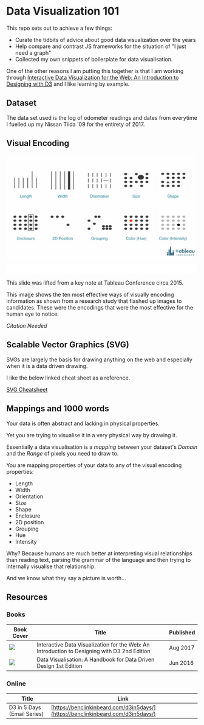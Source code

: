 # Data Visualization 101

This repo sets out to achieve a few things:

 - Curate the tidbits of advice about good data visualization over the years
 - Help compare and contrast JS frameworks for the situation of "I just need a graph"
 - Collected my own snippets of boilerplate for data visualisation.

One of the other reasons I am putting this together is that I am working through 
[Interactive Data Visualization for the Web: An Introduction to Designing with D3](https://www.amazon.com.au/Interactive-Data-Visualization-Web-Introduction-ebook/dp/B074JKZ9Z3)
and I like learning by example.

## Dataset

The data set used is the log of odometer readings and dates from everytime I fuelled
up my Nissan Tiida '09 for the entirety of 2017.

## Visual Encoding

<img src="images/VisualEncoding.png" />

This slide was lifted from a key note at Tableau Conference circa 2015.

This image shows the ten most effective ways of visually encoding information as
shown from a research study that flashed up images to candidates. These were
the encodings that were the most effective for the human eye to notice.

_Citation Needed_ 

## Scalable Vector Graphics (SVG)

SVGs are largely the basis for drawing anything on the web and especially when
it is a data driven drawing.

I like the below linked cheat sheet as a reference.

[SVG Cheatsheet](http://www.cheat-sheets.org/own/svg/index.xhtml)

## Mappings and 1000 words

Your data is often abstract and lacking in physical properties.

Yet you are trying to visualise it in a very physical way by drawing it.

Essentially a data visualisation is a _mapping_ between your dataset's _Domain_
and the _Range_ of pixels you need to draw to.

You are mapping properties of your data to any of the visual encoding properties:

 - Length
 - Width
 - Orientation
 - Size
 - Shape
 - Enclosure
 - 2D position
 - Grouping
 - Hue
 - Intensity

Why? Because humans are much better at interpreting visual relationships than
reading text, parsing the grammar of the language and then trying to internally 
visualise that relationship.

And we know what they say a picture is worth...

## Resources

### Books

| Book Cover | Title | Published |
| --- | --- | --- |
| <a href="https://www.amazon.com.au/Interactive-Data-Visualization-Web-Introduction-ebook/dp/B074JKZ9Z3" alt="Interactive Data Visualization for the Web: An Introduction to Designing with D3 2nd Edition, Aug 2017"><img src="https://images-fe.ssl-images-amazon.com/images/I/51HP18fPYML.jpg" height="150px" /></a> | Interactive Data Visualization for the Web: An Introduction to Designing with D3 2nd Edition | Aug 2017 |
| <a href="https://www.amazon.com.au/Data-Visualisation-Handbook-Driven-Design-ebook/dp/B01G2C5VCG" alt="Data Visualisation: A Handbook for Data Driven Design 1st Edition"><img src="https://images-fe.ssl-images-amazon.com/images/I/51ogBxoSoZL.jpg" height="150px" /></a> | Data Visualisation: A Handbook for Data Driven Design 1st Edition | Jun 2016 |

### Online

| Title | Link |
| --- | --- |
| D3 in 5 Days (Email Series) | [https://benclinkinbeard.com/d3in5days/](https://benclinkinbeard.com/d3in5days/) |
